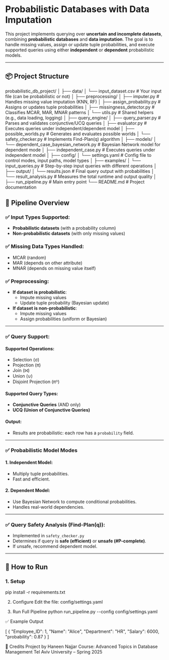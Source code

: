 # Probabilistic Databases with Data Imputation

This project implements querying over **uncertain and incomplete datasets**, combining **probabilistic databases** and **data imputation**. The goal is to handle missing values, assign or update tuple probabilities, and execute supported queries using either **independent** or **dependent** probabilistic models.

---

## 📦 Project Structure

probabilistic_db_project/
│
├── data/
│   └── input_dataset.csv              # Your input file (can be probabilistic or not)
│
├── preprocessing/
│   ├── imputer.py                     # Handles missing value imputation (KNN, RF)
│   ├── assign_probability.py          # Assigns or updates tuple probabilities
│   ├── missingness_detector.py        # Classifies MCAR, MAR, MNAR patterns
│   └── utils.py                       # Shared helpers (e.g., data loading, logging)
│
├── query_engine/
│   ├── query_parser.py                # Parses and validates conjunctive/UCQ queries
│   ├── evaluator.py                   # Executes queries under independent/dependent model
│   ├── possible_worlds.py             # Generates and evaluates possible worlds
│   └── safety_checker.py              # Implements Find-Plan(q) algorithm
│
├── models/
│   └── dependent_case_bayesian_network.py  # Bayesian Network model for dependent mode
│   ├── independent_case.py                 # Executes queries under independent model
│
├── config/
│   └── settings.yaml                  # Config file to control modes, input paths, model types
│
├── examples/
│   └── input_queries.py               # Step-by-step input queries with different operations
│
├── output/
│   └── results.json                   # Final query output with probabilities
│   └── result_analysis.py             # Measures the total runtime and output quality
│
├── run_pipeline.py                    # Main entry point
└── README.md                          # Project documentation

## 🔄 Pipeline Overview

### ✅ Input Types Supported:
- **Probabilistic datasets** (with a probability column)
- **Non-probabilistic datasets** (with only missing values)

### ✅ Missing Data Types Handled:
- MCAR (random)
- MAR (depends on other attribute)
- MNAR (depends on missing value itself)

### ✅ Preprocessing:
- **If dataset is probabilistic**:
  - Impute missing values
  - Update tuple probability (Bayesian update)
- **If dataset is non-probabilistic**:
  - Impute missing values
  - Assign probabilities (uniform or Bayesian)

---

### ✅ Query Support:

#### Supported Operations:
- Selection (σ)
- Projection (π)
- Join (⨝)
- Union (∪)
- Disjoint Projection (πᴰ)

#### Supported Query Types:
- **Conjunctive Queries** (AND only)
- **UCQ (Union of Conjunctive Queries)**

#### Output:
- Results are probabilistic: each row has a `probability` field.

---

### ✅ Probabilistic Model Modes

#### 1. Independent Model:
- Multiply tuple probabilities.
- Fast and efficient.

#### 2. Dependent Model:
- Use Bayesian Network to compute conditional probabilities.
- Handles real-world dependencies.

---

### ✅ Query Safety Analysis (Find-Plan(q)):
- Implemented in `safety_checker.py`
- Determines if query is **safe (efficient)** or **unsafe (#P-complete)**.
- If unsafe, recommend dependent model.

---

## 🚀 How to Run

### 1. Setup
pip install -r requirements.txt

2. Configure
Edit the file: config/settings.yaml

3. Run Full Pipeline
python run_pipeline.py --config config/settings.yaml

✅ Example Output

[
  {
    "Employee_ID": 1,
    "Name": "Alice",
    "Department": "HR",
    "Salary": 6000,
    "probability": 0.87
  }
]


🙌 Credits
Project by Haneen Najjar
Course: Advanced Topics in Database Management
Tel Aviv University – Spring 2025